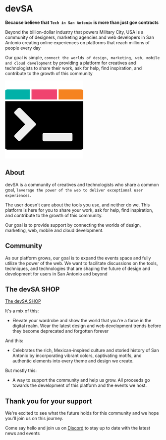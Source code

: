 # devSA

<strong>Because believe that `Tech in San Antonio` is more than just gov contracts</strong>

Beyond the billion-dollar industry that powers Military City, USA is a community of designers, marketing agencies and web developers in San Antonio creating online experiences on platforms that reach millions of people every day

Our goal is simple, `connect the worlds of design, marketing, web, mobile and cloud development` by providing a platform for creatives and technologists to share their work, ask for help, find inspiration, and contribute to the growth of this community

<img src="./app/components/images/events/devsa.png" style="width: 50%;">

## About

devSA is a community of creatives and technologists who share a common goal, `leverage the power of the web to deliver exceptional user experiences.`

The user doesn't care about the tools you use, and neither do we. This platform is here for you to share your work, ask for help, find inspiration, and contribute to the growth of this community.

Our goal is to provide support by connecting the worlds of design, marketing, web, mobile and cloud development.

## Community

As our platform grows, our goal is to expand the events space and fully utilize the power of the web. We want to facilitate discussions on the tools, techniques, and technologies that are shaping the future of design and development for users in San Antonio and beyond

## The devSA SHOP

[The devSA SHOP](https://www.devsanantonio.shop)

It's a mix of this:

-   Elevate your wardrobe and show the world that you're a force in the digital realm. Wear the latest design and web development trends before they become deprecated and forgotten forever

And this:

-   Celebrates the rich, Mexican-inspired culture and storied history of San Antonio by incorporating vibrant colors, captivating motifs, and authentic elements into every theme and design we create.

But mostly this:

-   A way to support the community and help us grow. All proceeds go towards the development of this platform and the events we host.

## Thank you for your support

We're excited to see what the future holds for this community and we hope you'll join us on this journey.

Come say hello and join us on [Discord](https://discord.gg/f3gnmjScW3) to stay up to date with the latest news and events
